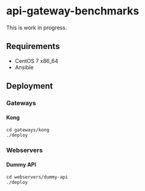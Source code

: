 # api-gateway-benchmarks

This is work in progress.

## Requirements

* CentOS 7 x86_64
* Ansible

## Deployment

### Gateways

#### Kong

    cd gateways/kong
    ./deploy

### Webservers

#### Dummy API

    cd webservers/dummy-api
    ./deploy

